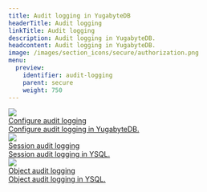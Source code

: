 ```yaml
---
title: Audit logging in YugabyteDB
headerTitle: Audit logging
linkTitle: Audit logging
description: Audit logging in YugabyteDB.
headcontent: Audit logging in YugabyteDB.
image: /images/section_icons/secure/authorization.png
menu:
  preview:
    identifier: audit-logging
    parent: secure
    weight: 750
---
```


<div class="row">

  <div class="col-12 col-md-6 col-lg-12 col-xl-6">
    <a class="section-link icon-offset" href="audit-logging-ysql/">
      <div class="head">
        <img class="icon" src="/images/section_icons/secure/authentication.png" aria-hidden="true" />
        <div class="title">Configure audit logging</div>
      </div>
      <div class="body">
          Configure audit logging in YugabyteDB.
      </div>
    </a>
  </div>

  <div class="col-12 col-md-6 col-lg-12 col-xl-6">
    <a class="section-link icon-offset" href="session-audit-logging-ysql/">
      <div class="head">
        <img class="icon" src="/images/section_icons/secure/authentication.png" aria-hidden="true" />
        <div class="title">Session audit logging</div>
      </div>
      <div class="body">
          Session audit logging in YSQL.
      </div>
    </a>
  </div>

  <div class="col-12 col-md-6 col-lg-12 col-xl-6">
    <a class="section-link icon-offset" href="object-audit-logging-ysql/">
      <div class="head">
        <img class="icon" src="/images/section_icons/secure/authentication.png" aria-hidden="true" />
        <div class="title">Object audit logging</div>
      </div>
      <div class="body">
          Object audit logging in YSQL.
      </div>
    </a>
  </div>

</div>
